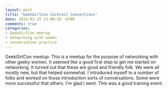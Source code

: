 ```yaml
---
layout: post
title: "GeekGirlCon Cocktail Connections"
date: 2014-03-25 23:00:35 -0700
comments: true
categories:
- GeekGirlCon meetup
- networking with women
- conversation practice
---
```

GeekGirlCon meetup: This is a meetup for the purpose of networking with other geeky women.  It seemed like a good first step to get me started on networking.  It turned out that these are good and friendly folk.  We were all mostly new, but that helped somewhat.  I introduced myself to a number of folks and worked on those introduction sorts of conversations.  Some were more successful that others.  I'm glad I went.  This was a good training event.
